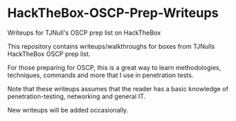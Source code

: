 # HackTheBox-OSCP-Prep-Writeups

Writeups for TJNull's OSCP prep list on HackTheBox

This repository contains writeups/walkthroughs for boxes from TJNulls HackTheBox OSCP prep list.

For those preparing for OSCP, this is a great way to learn methodologies, techniques, commands and more that I use in penetration tests.

Note that these writeups assumes that the reader has a basic knowledge of penetration-testing, networking and general IT.

New writeups will be added occasionally.
